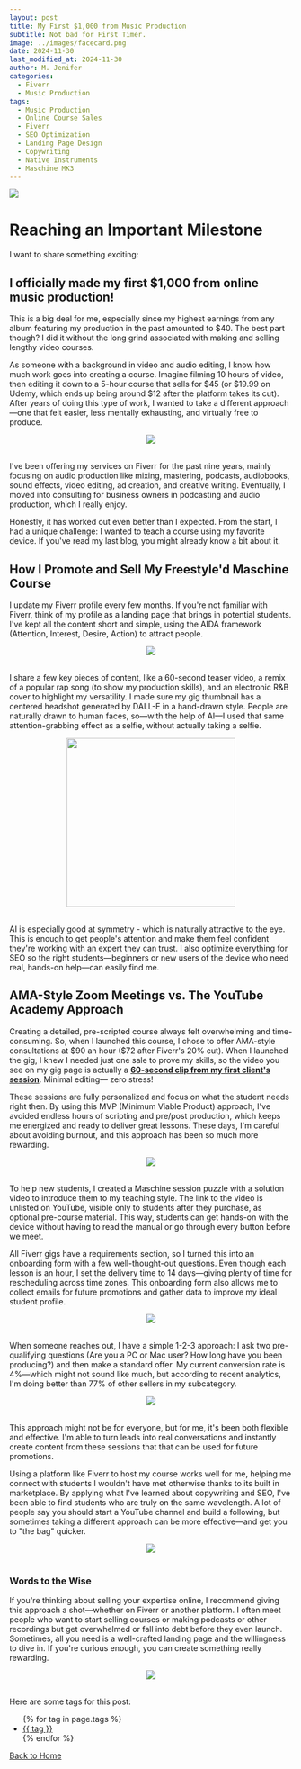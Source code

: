 ```yaml
---
layout: post
title: My First $1,000 from Music Production
subtitle: Not bad for First Timer. 
image: ../images/facecard.png
date: 2024-11-30
last_modified_at: 2024-11-30
author: M. Jenifer
categories:
  - Fiverr
  - Music Production
tags:
  - Music Production
  - Online Course Sales
  - Fiverr
  - SEO Optimization
  - Landing Page Design
  - Copywriting
  - Native Instruments
  - Maschine MK3
---
```


<link rel="stylesheet" type="text/css" href="./_css/styles.css">

<img src="https://i.ibb.co/YDQVhn9/First-1000-Production-Lessons.png" style="display: block; margin: auto;">


<h1>Reaching an Important Milestone</h1>

<p>I want to share something exciting: <h2>I officially made my first $1,000 from online music production!</h2> This is a big deal for me, especially since my highest earnings from any album featuring my production in the past amounted to $40. The best part though? I did it without the long grind associated with making and selling lengthy video courses.</p>

<p> As someone with a background in video and audio editing, I know how much work goes into creating a course. Imagine filming 10 hours of video, then editing it down to a 5-hour course that sells for $45 (or $19.99 on Udemy, which ends up being around $12 after the platform takes its cut). After years of doing this type of work, I wanted to take a different approach—one that felt easier, less mentally exhausting, and virtually free to produce.</p>

<div style="text-align: center;">
<img src="https://i.ibb.co/qRhWGcZ/mk3fiverr.png" >
</div>
<br>

<p> I've been offering my services on Fiverr for the past nine years, mainly focusing on audio production like mixing, mastering, podcasts, audiobooks, sound effects, video editing, ad creation, and creative writing. Eventually, I moved into consulting for business owners in podcasting and audio production, which I really enjoy.</p>

<p> Honestly, it has worked out even better than I expected. From the start, I had a unique challenge: I wanted to teach a course using my favorite device. If you've read my last blog, you might already know a bit about it.</p>

<h2>How I Promote and Sell My Freestyle'd Maschine Course</h2>

<p>I update my Fiverr profile every few months. If you're not familiar with Fiverr, think of my profile as a landing page that brings in potential students. I've kept all the content short and simple, using the AIDA framework (Attention, Interest, Desire, Action) to attract people.</p>

<div style="text-align: center;">
<img src="https://i.ibb.co/gZNF1qG/gig-bio3.png" >
</div>
<br>
<p> I share a few key pieces of content, like a 60-second teaser video, a remix of a popular rap song (to show my production skills), and an electronic R&B cover to highlight my versatility. I made sure my gig thumbnail has a centered headshot generated by DALL-E in a hand-drawn style. People are naturally drawn to human faces, so—with the help of AI—I used that same attention-grabbing effect as a selfie, without actually taking a selfie.</p>

<div style="text-align: center;">
<img src="https://fiverr-res.cloudinary.com/t_main1,q_auto,f_auto,q_auto,f_auto/gigs/177970014/original/38a455c42868c1277c8b216bb89f01b15fdd6e55.png" height=300 >
</div>
<br>
<p> AI is especially good at symmetry - which is naturally attractive to the eye. This is enough to get people's attention and make them feel confident they're working with an expert they can trust. I also optimize everything for SEO so the right students—beginners or new users of the device who need real, hands-on help—can easily find me.</p>

<h2>AMA-Style Zoom Meetings vs. The YouTube Academy Approach</h2>

<p> Creating a detailed, pre-scripted course always felt overwhelming and time-consuming. So, when I launched this course, I chose to offer AMA-style consultations at $90 an hour ($72 after Fiverr's 20% cut). When I launched the gig, I knew I needed just one sale to prove my skills, so the video you see on my gig page is actually a <a href="https://fiverr-res.cloudinary.com/video/upload/t_fiverr_hd/vpamnkcn4wgduskzasyt" target="_blank"><b>60-second clip from my first client's session</b></a>. Minimal editing— zero stress!</p>

<p> These sessions are fully personalized and focus on what the student needs right then. By using this MVP (Minimum Viable Product) approach, I've avoided endless hours of scripting and pre/post production, which keeps me energized and ready to deliver great lessons. These days, I'm careful about avoiding burnout, and this approach has been so much more rewarding. </p> 

<div style="text-align: center;">
<img src="https://i.ibb.co/SXw7sCT/COURSE-GRAPHICS.png" >
</div>
<br>
<p>To help new students, I created a Maschine session puzzle with a solution video to introduce them to my teaching style. The link to the video is unlisted on YouTube, visible only to students after they purchase, as optional pre-course material. This way, students can get hands-on with the device without having to read the manual or go through every button before we meet.</p>

<p>All Fiverr gigs have a requirements section, so I turned this into an onboarding form with a few well-thought-out questions. Even though each lesson is an hour, I set the delivery time to 14 days—giving plenty of time for rescheduling across time zones. This onboarding form also allows me to collect emails for future promotions and gather data to improve my ideal student profile. </p>

<div style="text-align: center;">
<img src="https://i.ibb.co/pRgCRkQ/multiple-choice2.png" >
</div>
<br>

<p> When someone reaches out, I have a simple 1-2-3 approach: I ask two pre-qualifying questions (Are you a PC or Mac user? How long have you been producing?) and then make a standard offer. My current conversion rate is 4%—which might not sound like much, but according to recent analytics, I'm doing better than 77% of other sellers in my subcategory. </p>

<div style="text-align: center;">
<img src="https://i.ibb.co/K2Xdhnw/half123.png" >
</div>
<br>

<p>This approach might not be for everyone, but for me, it's been both flexible and effective. I'm able to turn leads into real conversations and instantly create content from these sessions that that can be used for future promotions.</p>

<p> Using a platform like Fiverr to host my course works well for me, helping me connect with students I wouldn't have met otherwise thanks to its built in marketplace. By applying what I've learned about copywriting and SEO, I've been able to find students who are truly on the same wavelength. A lot of people say you should start a YouTube channel and build a following, but sometimes taking a different approach can be more effective—and get you to "the bag" quicker.</p>

<div style="text-align: center;">
<img src="https://i.ibb.co/R03BXvz/review.png" >
</div>
<br>

<h3>Words to the Wise</h3>

<p>If you're thinking about selling your expertise online, I recommend giving this approach a shot—whether on Fiverr or another platform. I often meet people who want to start selling courses or making podcasts or other recordings but get overwhelmed or fall into debt before they even launch. Sometimes, all you need is a well-crafted landing page and the willingness to dive in. If you're curious enough, you can create something really rewarding.</p>

<div style="text-align: center;">
<img src="https://i.imgflip.com/1n11x2.jpg" >
</div>
<br>

<p>Here are some tags for this post:</p>
<ul>
{% for tag in page.tags %}
  <li><a href="/tags/{{ tag }}/">{{ tag }}</a></li>
{% endfor %}
</ul>

<p><a href="/">Back to Home</a></p>
